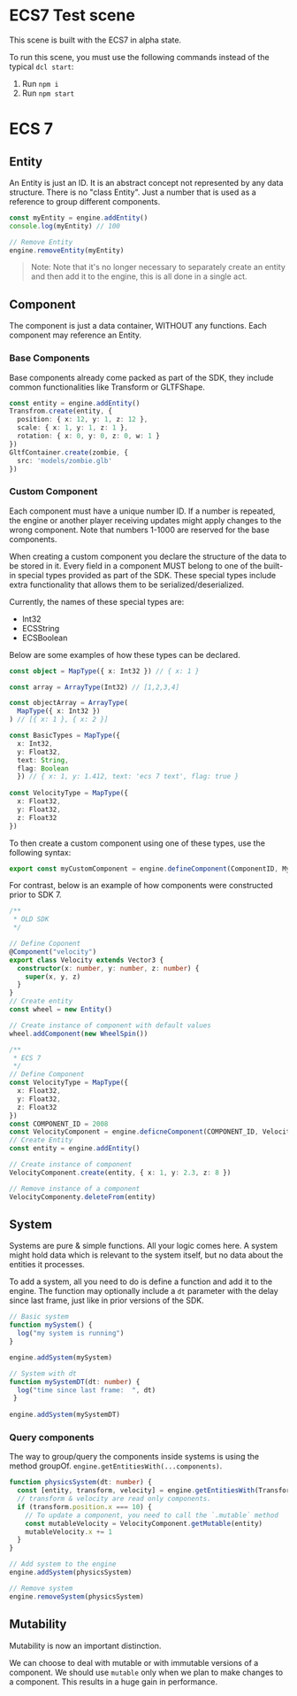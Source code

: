 # ECS7 Test scene

This scene is built with the ECS7 in alpha state.

To run this scene, you must use the following commands instead of the typical `dcl start`:

1. Run `npm i`
2. Run `npm start`


# ECS 7

## Entity

An Entity is just an ID. It is an abstract concept not represented by any data structure. There is no "class Entity". Just a number that is used as a reference to group different components.

```ts
const myEntity = engine.addEntity()
console.log(myEntity) // 100

// Remove Entity
engine.removeEntity(myEntity)
```

> Note: Note that it's no longer necessary to separately create an entity and then add it to the engine, this is all done in a single act.

## Component

The component is just a data container, WITHOUT any functions.
Each component may reference an Entity.

### Base Components

Base components already come packed as part of the SDK, they include common functionalities like Transform or GLTFShape.

```ts
const entity = engine.addEntity()
Transfrom.create(entity, {
  position: { x: 12, y: 1, z: 12 },
  scale: { x: 1, y: 1, z: 1 },
  rotation: { x: 0, y: 0, z: 0, w: 1 }
})
GltfContainer.create(zombie, {
  src: 'models/zombie.glb'
})
```


### Custom Component

Each component must have a unique number ID. If a number is repeated, the engine or another player receiving updates might apply changes to the wrong component. Note that numbers 1-1000 are reserved for the base components.

When creating a custom component you declare the structure of the data to be stored in it. Every field in a component MUST belong to one of the built-in special types provided as part of the SDK. These special types include extra functionality that allows them to be serialized/deserialized.

Currently, the names of these special types are:

- Int32
- ECSString
- ECSBoolean

Below are some examples of how these types can be declared.

```ts
const object = MapType({ x: Int32 }) // { x: 1 }

const array = ArrayType(Int32) // [1,2,3,4]

const objectArray = ArrayType(
  MapType({ x: Int32 })
) // [{ x: 1 }, { x: 2 }]

const BasicTypes = MapType({
  x: Int32,
  y: Float32,
  text: String,
  flag: Boolean
  }) // { x: 1, y: 1.412, text: 'ecs 7 text', flag: true }
  
const VelocityType = MapType({
  x: Float32,
  y: Float32,
  z: Float32
})
```

To then create a custom component using one of these types, use the following syntax:

```ts
export const myCustomComponent = engine.defineComponent(ComponentID, MyDataType)
```



For contrast, below is an example of how components were constructed prior to SDK 7.

```ts
/**
 * OLD SDK
 */

// Define Coponent
@Component("velocity")
export class Velocity extends Vector3 {
  constructor(x: number, y: number, z: number) {
    super(x, y, z)
  }
}
// Create entity
const wheel = new Entity()

// Create instance of component with default values
wheel.addComponent(new WheelSpin())

/**
 * ECS 7
 */
// Define Component
const VelocityType = MapType({
  x: Float32,
  y: Float32,
  z: Float32
})
const COMPONENT_ID = 2008
const VelocityComponent = engine.deficneComponent(COMPONENT_ID, Velocity)
// Create Entity
const entity = engine.addEntity()

// Create instance of component
VelocityComponent.create(entity, { x: 1, y: 2.3, z: 8 })

// Remove instance of a component
VelocityComponenty.deleteFrom(entity)
```



## System

Systems are pure & simple functions.
All your logic comes here.
A system might hold data which is relevant to the system itself, but no data about the entities it processes.

To add a system, all you need to do is define a function and add it to the engine. The function may optionally include a `dt` parameter with the delay since last frame, just like in prior versions of the SDK.

```ts
// Basic system
function mySystem() {
  log("my system is running")
}

engine.addSystem(mySystem)

// System with dt
function mySystemDT(dt: number) {
  log("time since last frame:  ", dt)
 }
 
engine.addSystem(mySystemDT)
```


### Query components

The way to group/query the components inside systems is using the method groupOf.
`engine.getEntitiesWith(...components)`.


```ts
function physicsSystem(dt: number) {
  const [entity, transform, velocity] = engine.getEntitiesWith(Transform, Velociy)
  // transform & velocity are read only components.
  if (transform.position.x === 10) {
    // To update a component, you need to call the `.mutable` method
    const mutableVelocity = VelocityComponent.getMutable(entity)
    mutableVelocity.x += 1
  }
}

// Add system to the engine
engine.addSystem(physicsSystem)

// Remove system
engine.removeSystem(physicsSystem)
```

## Mutability
Mutability is now an important distinction.

We can choose to deal with mutable or with immutable versions of a component. We should use `mutable` only when we plan to make changes to a component.
This results in a huge gain in performance.

